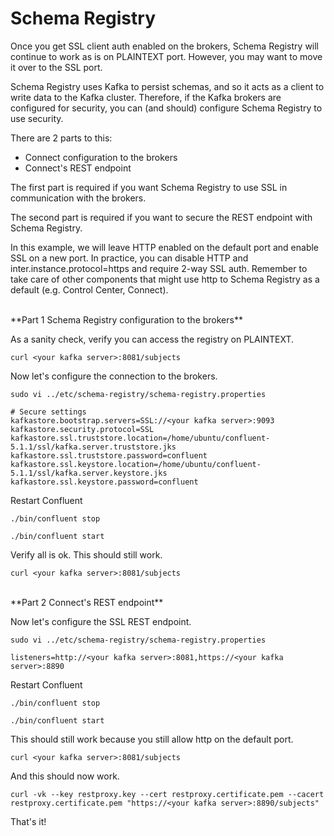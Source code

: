 # Schema Registry

Once you get SSL client auth enabled on the brokers, Schema Registry will continue to work as is on PLAINTEXT port. However, you may want to move it over to the SSL port.

Schema Registry uses Kafka to persist schemas, and so it acts as a client to write data to the Kafka cluster. Therefore, if the Kafka brokers are configured for security, you can (and should) configure Schema Registry to use security.

There are 2 parts to this:

- Connect configuration to the brokers
- Connect's REST endpoint

The first part is required if you want Schema Registry to use SSL in communication with the brokers.

The second part is required if you want to secure the REST endpoint with Schema Registry.

In this example, we will leave HTTP enabled on the default port and enable SSL on a new port. In practice, you can disable HTTP and inter.instance.protocol=https and require 2-way SSL auth. Remember to take care of other components that might use http to Schema Registry as a default (e.g. Control Center, Connect).

<br/>
**Part 1
Schema Registry configuration to the brokers**

As a sanity check, verify you can access the registry on PLAINTEXT.

```
curl <your kafka server>:8081/subjects
```

Now let's configure the connection to the brokers.

```
sudo vi ../etc/schema-registry/schema-registry.properties

# Secure settings
kafkastore.bootstrap.servers=SSL://<your kafka server>:9093
kafkastore.security.protocol=SSL
kafkastore.ssl.truststore.location=/home/ubuntu/confluent-5.1.1/ssl/kafka.server.truststore.jks
kafkastore.ssl.truststore.password=confluent
kafkastore.ssl.keystore.location=/home/ubuntu/confluent-5.1.1/ssl/kafka.server.keystore.jks
kafkastore.ssl.keystore.password=confluent
```

Restart Confluent

```
./bin/confluent stop

./bin/confluent start
```

Verify all is ok. This should still work.

```
curl <your kafka server>:8081/subjects
```

<br/>
**Part 2
Connect's REST endpoint**

Now let's configure the SSL REST endpoint.

```
sudo vi ../etc/schema-registry/schema-registry.properties

listeners=http://<your kafka server>:8081,https://<your kafka server>:8890
```

Restart Confluent

```
./bin/confluent stop

./bin/confluent start
```

This should still work because you still allow http on the default port.

```
curl <your kafka server>:8081/subjects
```

And this should now work.

```
curl -vk --key restproxy.key --cert restproxy.certificate.pem --cacert restproxy.certificate.pem "https://<your kafka server>:8890/subjects"
```

That's it!
